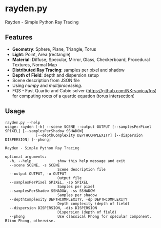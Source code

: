# rayden.py
Rayden - Simple Python Ray Tracing

## Features
- **Geometry**: Sphere, Plane, Triangle, Torus
- **Light**: Point, Area (rectangle)
- **Material**: Diffuse, Specular, Mirror, Glass, Checkerboard, Procedural Textures, Normal Map
- **Distributed Ray Tracing**: samples per pixel and shadow
- **Depth of Field**: depth and dispersion setup
- Scene description from JSON file
- Using *numpy* and *multiprocessing*.
- FQS - Fast Quartic and Cubic solver (https://github.com/NKrvavica/fqs) for computing roots of a quartic equation (torus intersection)

## Usage
```
rayden.py --help
usage: rayden [-h] --scene SCENE --output OUTPUT [--samplesPerPixel SPIXEL] [--samplesPerShadow SSHADOW]
              [--depthComplexity DEPTHCOMPLEXITY] [--dispersion DISPERSION] [--phong]

Rayden - Simple Python Ray Tracing

optional arguments:
  -h, --help            show this help message and exit
  --scene SCENE, -s SCENE
                        Scene description file
  --output OUTPUT, -o OUTPUT
                        Output file
  --samplesPerPixel SPIXEL, -sp SPIXEL
                        Samples per pixel
  --samplesPerShadow SSHADOW, -ss SSHADOW
                        Samples per shadow
  --depthComplexity DEPTHCOMPLEXITY, -dp DEPTHCOMPLEXITY
                        Depth complexity (depth of field)
  --dispersion DISPERSION, -dis DISPERSION
                        Dispersion (depth of field)
  --phong               Use classical Phong for specular component. Blinn-Phong, otherwise.
```
